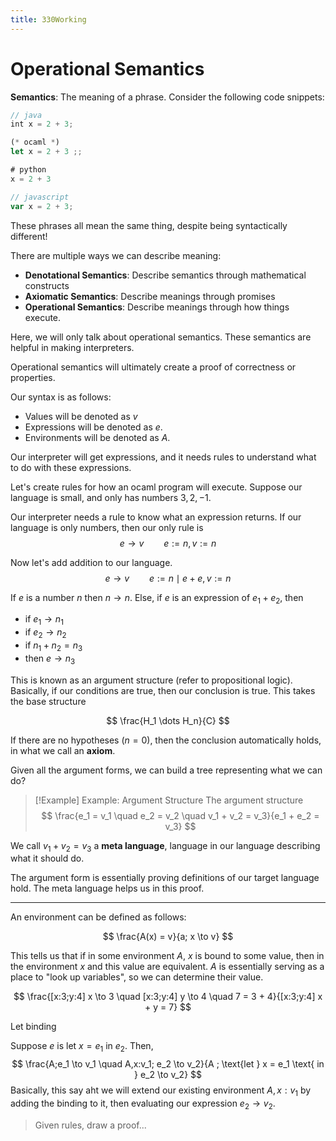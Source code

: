 ```yaml
---
title: 330Working
---
```


# Operational Semantics
**Semantics**: The meaning of a phrase. Consider the following code snippets:

```javascript
// java
int x = 2 + 3;

(* ocaml *)
let x = 2 + 3 ;;

# python
x = 2 + 3

// javascript
var x = 2 + 3;
```

These phrases all mean the same thing, despite being syntactically different!

There are multiple ways we can describe meaning:
- **Denotational Semantics**: Describe semantics through mathematical constructs
- **Axiomatic Semantics**: Describe meanings through promises
- **Operational Semantics**: Describe meanings through how things execute.

Here, we will only talk about operational semantics. These semantics are helpful in making interpreters.

Operational semantics will ultimately create a proof of correctness or properties.

Our syntax is as follows:
- Values will be denoted as $v$
- Expressions will be denoted as $e$.
- Environments will be denoted as $A$.

Our interpreter will get expressions, and it needs rules to understand what to do with these expressions.

Let's create rules for how an ocaml program will execute. Suppose our language is small, and only has numbers $3,2,-1$.

Our interpreter needs a rule to know what an expression returns. If our language is only numbers, then our only rule is
$$
e \to v \qquad e := n, v := n
$$

Now let's add addition to our language.
$$
e \to v \qquad e := n \mid e + e, v := n
$$

If $e$ is a number $n$ then $n \to n$. Else, if $e$ is an expression of $e_1 + e_2$, then
- if $e_1 \to n_1$
- if $e_2 \to n_2$
- if $n_1 + n_2 = n_3$
- then $e \to n_3$

This is known as an argument structure (refer to propositional logic). Basically, if our conditions are true, then our conclusion is true. This takes the base structure

$$
\frac{H_1 \dots H_n}{C}
$$

If there are no hypotheses ($n = 0$), then the conclusion automatically holds, in what we call an **axiom**.

Given all the argument forms, we can build a tree representing what we can do?

> [!Example] Example: Argument Structure
> The argument structure
> $$
> \frac{e_1 = v_1 \quad e_2 = v_2 \quad v_1 + v_2 = v_3}{e_1 + e_2 = v_3}
> $$

We call $v_1 + v_2 = v_3$ a **meta language**, language in our language describing what it should do.

The argument form is essentially proving definitions of our target language hold. The meta language helps us in this proof.

---

An environment can be defined as follows:

$$
\frac{A(x) = v}{a; x \to v}
$$

This tells us that if in some environment $A$, $x$ is bound to some value, then in the environment $x$ and this value are equivalent. $A$ is essentially serving as a place to "look up variables", so we can determine their value.

$$
\frac{[x:3;y:4] x \to 3 \quad [x:3;y:4] y \to 4 \quad 7 = 3 + 4}{[x:3;y:4] x + y = 7}
$$

Let binding

Suppose $e$ is $\text{let } x = e_1 \text{ in } e_2$. Then,
$$
\frac{A;e_1 \to v_1 \quad A,x:v_1; e_2 \to v_2}{A ; \text{let } x = e_1 \text{ in } e_2 \to v_2}
$$
Basically, this say aht we will extend our existing environment $A,x:v_1$ by adding the binding to it, then evaluating our expression $e_2 \to v_2$.

> Given rules, draw a proof...